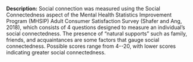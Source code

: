 **Description:** Social connection was measured using the Social 
Connectedness aspect of the Mental Health Statistics Improvement Program 
(MHSIP) Adult Consumer Satisfaction Survey (Shafer and Ang, 2018), which 
consists of 4 questions designed to measure an individual’s social connectedness. 
The presence of “natural supports” such as family, friends, and acquaintances 
are some factors that gauge social connectedness. Possible scores range from 
4--20, with lower scores indicating greater social connectedness. 
